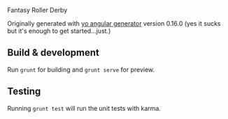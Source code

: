 Fantasy Roller Derby

Originally generated with [yo angular generator](https://github.com/yeoman/generator-angular) version 0.16.0 (yes it sucks but it's enough to get started...just.)

## Build & development

Run `grunt` for building and `grunt serve` for preview.

## Testing

Running `grunt test` will run the unit tests with karma.

